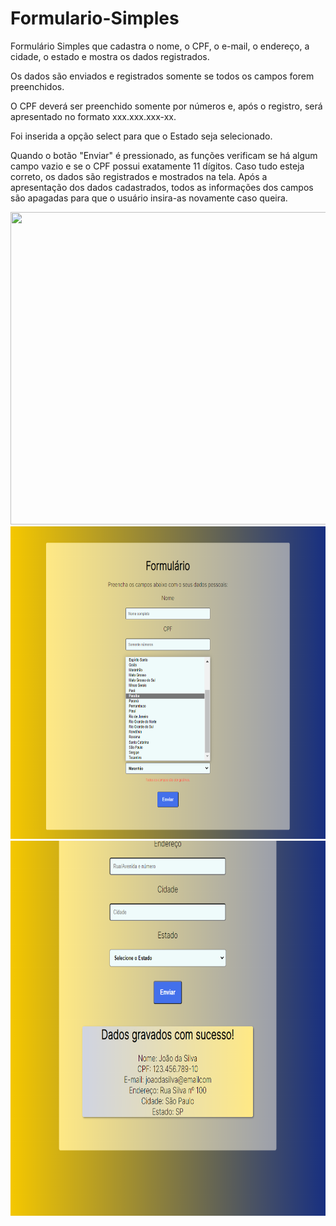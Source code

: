 # Formulario-Simples
Formulário Simples que cadastra o nome, o CPF, o e-mail, o endereço, a cidade, o estado e mostra os dados registrados.

Os dados são enviados e registrados somente se todos os campos forem preenchidos.

O CPF deverá ser preenchido somente por números e, após o registro, será apresentado no formato xxx.xxx.xxx-xx.

Foi inserida a opção select para que o Estado seja selecionado. 

Quando o botão "Enviar" é pressionado, as funções verificam se há algum campo vazio e se o CPF possui exatamente 11 dígitos. Caso tudo esteja correto, os dados são registrados e mostrados na tela.
Após a apresentação dos dados cadastrados, todos as informações dos campos são apagadas para que o usuário insira-as novamente caso queira. 

<img src="https://github.com/LeticiaTognonDeSousa/Formulario-Simples/blob/master/Images/Formul%C3%A1rioSimples.png?raw=true" width="700" height="500"/>
<img src="https://github.com/LeticiaTognonDeSousa/Formulario-Simples/blob/master/Images/SelecioneoEstado.png?raw=true" width="700" height="500"/>
<img src="https://github.com/LeticiaTognonDeSousa/Formulario-Simples/blob/master/Images/DadosGravados.png?raw=true" width="700" height="600"/>


